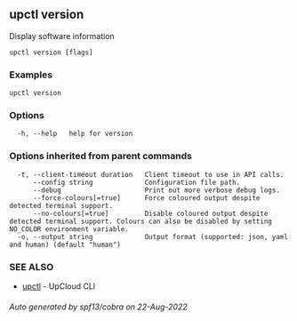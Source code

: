 ## upctl version

Display software information

```
upctl version [flags]
```

### Examples

```
upctl version
```

### Options

```
  -h, --help   help for version
```

### Options inherited from parent commands

```
  -t, --client-timeout duration   Client timeout to use in API calls.
      --config string             Configuration file path.
      --debug                     Print out more verbose debug logs.
      --force-colours[=true]      Force coloured output despite detected terminal support.
      --no-colours[=true]         Disable coloured output despite detected terminal support. Colours can also be disabled by setting NO_COLOR environment variable.
  -o, --output string             Output format (supported: json, yaml and human) (default "human")
```

### SEE ALSO

* [upctl](upctl.md)	 - UpCloud CLI

###### Auto generated by spf13/cobra on 22-Aug-2022
